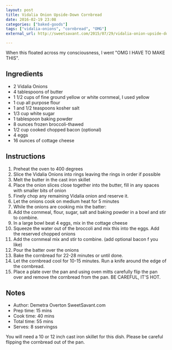 ```yaml
---
layout: post
title: Vidalia Onion Upside-Down Cornbread
date: 2016-02-19 23:08
categories: ["baked-goods"]
tags: ["vidalia-onions", "cornbread", "OMG"]
external_url: http://sweetsavant.com/2015/07/29/vidalia-onion-upside-down-broccoli-cornbread/

---
```

When this floated across my consciousness, I went "OMG I HAVE TO MAKE THIS".

## Ingredients

* 2 Vidalia Onions
* 4 tablespoons of butter
* 1 1/2 cups of fine ground yellow or white cornmeal, I used yellow
* 1 cup all purpose flour
* 1 and 1/2 teaspoons kosher salt
* 1/3 cup white sugar
* 1 tablespoon baking powder
* 8 ounces frozen broccoli-thawed
* 1/2 cup cooked chopped bacon (optional)
* 4 eggs
* 16 ounces of cottage cheese

## Instructions
1. Preheat the oven to 400 degrees
1. Slice the Vidalia Onions into rings leaving the rings in order if possible
1. Melt the butter in the cast iron skillet
1. Place the onion slices close together into the butter, fill in any spaces with smaller bits of onion
1. Finely chop any remaining Vidalia onion and reserve it.
1. Let the onions cook on medium heat for 5 minutes
1. While the onions are cooking mix the batter:
1. Add the cornmeal, flour, sugar, salt and baking powder in a bowl and stir to combine.
1. In a large bowl beat 4 eggs, mix in the cottage cheese
1. Squeeze the water out of the broccoli and mix this into the eggs. Add the reserved chopped onions
1. Add the cornmeal mix and stir to combine. (add optional bacon f you like)
1. Pour the batter over the onions
1. Bake the cornbread for 22-28 minutes or until done.
1. Let the cornbread cool for 10-15 minutes. Run a knife around the edge of the cornbread.
1. Place a plate over the pan and using oven mitts carefully flip the pan over and remove the cornbread from the pan. BE CAREFUL, IT'S HOT.

## Notes

* Author: Demetra Overton SweetSavant.com
* Prep time:  15 mins
* Cook time:  40 mins
* Total time:  55 mins
* Serves: 8 sservingss

You will need a 10 or 12 inch cast iron skillet for this dish. Please be careful flipping the cornbread out of the pan.
